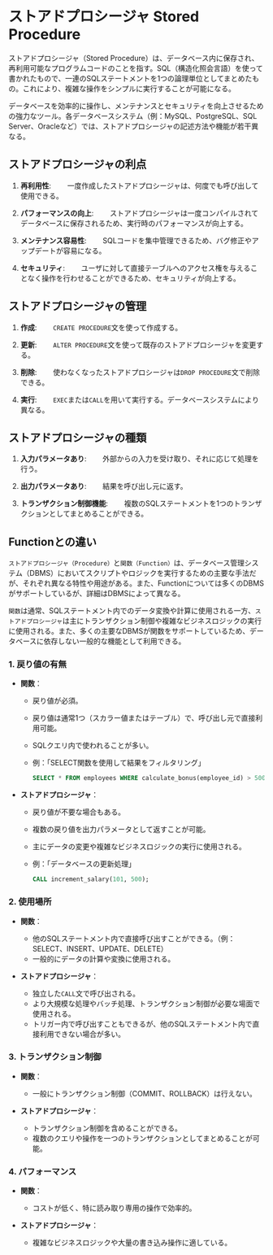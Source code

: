 # ストアドプロシージャ Stored Procedure

ストアドプロシージャ（Stored Procedure）は、データベース内に保存され、再利用可能なプログラムコードのことを指す。SQL（構造化照会言語）を使って書かれたもので、一連のSQLステートメントを1つの論理単位としてまとめたもの。これにより、複雑な操作をシンプルに実行することが可能になる。

データベースを効率的に操作し、メンテナンスとセキュリティを向上させるための強力なツール。各データベースシステム（例：MySQL、PostgreSQL、SQL Server、Oracleなど）では、ストアドプロシージャの記述方法や機能が若干異なる。

## ストアドプロシージャの利点

1. **再利用性**:
　　一度作成したストアドプロシージャは、何度でも呼び出して使用できる。

2. **パフォーマンスの向上**:
　　ストアドプロシージャは一度コンパイルされてデータベースに保存されるため、実行時のパフォーマンスが向上する。

3. **メンテナンス容易性**:
　　SQLコードを集中管理できるため、バグ修正やアップデートが容易になる。

4. **セキュリティ**:
　　ユーザに対して直接テーブルへのアクセス権を与えることなく操作を行わせることができるため、セキュリティが向上する。

## ストアドプロシージャの管理

1. **作成**:
　　`CREATE PROCEDURE`文を使って作成する。

2. **更新**:
　　`ALTER PROCEDURE`文を使って既存のストアドプロシージャを変更する。

3. **削除**:
　　使わなくなったストアドプロシージャは`DROP PROCEDURE`文で削除できる。

4. **実行**:
　　`EXEC`または`CALL`を用いて実行する。データベースシステムにより異なる。

## ストアドプロシージャの種類

1. **入力パラメータあり**:
　　外部からの入力を受け取り、それに応じて処理を行う。

2. **出力パラメータあり**:
　　結果を呼び出し元に返す。

3. **トランザクション制御機能**:
　　複数のSQLステートメントを1つのトランザクションとしてまとめることができる。

## Functionとの違い

`ストアドプロシージャ（Procedure）`と`関数（Function）`は、データベース管理システム（DBMS）においてスクリプトやロジックを実行するための主要な手法だが、それぞれ異なる特性や用途がある。また、Functionについては多くのDBMSがサポートしているが、詳細はDBMSによって異なる。

`関数`は通常、SQLステートメント内でのデータ変換や計算に使用される一方、`ストアドプロシージャ`は主にトランザクション制御や複雑なビジネスロジックの実行に使用される。また、多くの主要なDBMSが関数をサポートしているため、データベースに依存しない一般的な機能として利用できる。

### 1. 戻り値の有無

- **関数**：
  - 戻り値が必須。
  - 戻り値は通常1つ（スカラー値またはテーブル）で、呼び出し元で直接利用可能。
  - SQLクエリ内で使われることが多い。
  - 例：「SELECT関数を使用して結果をフィルタリング」

    ```sql
    SELECT * FROM employees WHERE calculate_bonus(employee_id) > 500;
    ```

- **ストアドプロシージャ**：
  - 戻り値が不要な場合もある。
  - 複数の戻り値を出力パラメータとして返すことが可能。
  - 主にデータの変更や複雑なビジネスロジックの実行に使用される。
  - 例：「データベースの更新処理」

    ```sql
    CALL increment_salary(101, 500);
    ```

### 2. 使用場所

- **関数**：
  - 他のSQLステートメント内で直接呼び出すことができる。（例：SELECT、INSERT、UPDATE、DELETE）
  - 一般的にデータの計算や変換に使用される。

- **ストアドプロシージャ**：
  - 独立した`CALL`文で呼び出される。
  - より大規模な処理やバッチ処理、トランザクション制御が必要な場面で使用される。
  - トリガー内で呼び出すこともできるが、他のSQLステートメント内で直接利用できない場合が多い。

### 3. トランザクション制御

- **関数**：
  - 一般にトランザクション制御（COMMIT、ROLLBACK）は行えない。

- **ストアドプロシージャ**：
  - トランザクション制御を含めることができる。
  - 複数のクエリや操作を一つのトランザクションとしてまとめることが可能。

### 4. パフォーマンス

- **関数**：
  - コストが低く、特に読み取り専用の操作で効率的。

- **ストアドプロシージャ**：
  - 複雑なビジネスロジックや大量の書き込み操作に適している。
